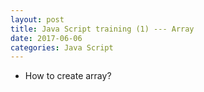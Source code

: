 ```yaml
---
layout: post
title: Java Script training (1) --- Array
date: 2017-06-06
categories: Java Script
---
```

* How to create array?
